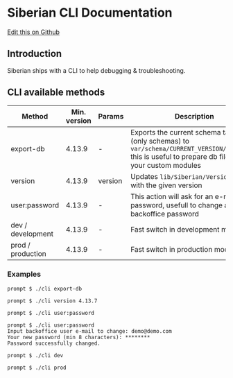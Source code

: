 # Siberian CLI Documentation

[Edit this on Github](https://github.com/Xtraball/SiberianCMS-Doc/edit/master/cli/siberian.md)

## Introduction

Siberian ships with a CLI to help debugging & troubleshooting.

## CLI available methods

|Method|Min. version|Params|Description|
|------|------------|------|-----------|
|export-db|4.13.9|-|Exports the current schema tables (only schemas) to `var/schema/CURRENT_VERSION/TABLE.php` this is useful to prepare db files for your custom modules|
|version|4.13.9|version|Updates `lib/Siberian/Version.php` with the given version|
|user:password|4.13.9|-|This action will ask for an e-mail and a password, usefull to change a lost backoffice password|
|dev / development|4.13.9|-|Fast switch in development mode|
|prod / production|4.13.9|-|Fast switch in production mode|

### Examples

```raw
prompt $ ./cli export-db

prompt $ ./cli version 4.13.7

prompt $ ./cli user:password

prompt $ ./cli user:password
Input backoffice user e-mail to change: demo@demo.com
Your new password (min 8 characters): ********
Password successfully changed.

prompt $ ./cli dev

prompt $ ./cli prod

```